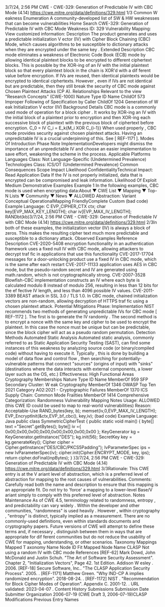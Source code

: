 3/7/24, 2:56 PM CWE - CWE-329: Generation of Predictable IV with CBC Mode (4.14)
https://cwe.mitre.org/data/deﬁnitions/329.html 1/3
Common W eakness Enumeration
A community-developed list of SW & HW weaknesses that can become
vulnerabilities
Home Search
CWE-329: Generation of Predictable IV with CBC Mode
Weakness ID: 329
Vulnerability Mapping: 
View customized information:
 Description
The product generates and uses a predictable initialization V ector (IV) with Cipher Block Chaining (CBC) Mode, which causes
algorithms to be susceptible to dictionary attacks when they are encrypted under the same key .
 Extended Description
CBC mode eliminates a weakness of Electronic Code Book (ECB) mode by allowing identical plaintext blocks to be encrypted to
different ciphertext blocks. This is possible by the XOR-ing of an IV with the initial plaintext block so that every plaintext block in the
chain is XOR'd with a dif ferent value before encryption. If IVs are reused, then identical plaintexts would be encrypted to identical
ciphertexts. However , even if IVs are not identical but are predictable, then they still break the security of CBC mode against Chosen
Plaintext Attacks (CP A).
 Relationships
 Relevant to the view "Research Concepts" (CWE-1000)
Nature Type ID Name
ChildOf 573 Improper Following of Specification by Caller
ChildOf 1204 Generation of W eak Initialization V ector (IV)
 Background Details
CBC mode is a commonly used mode of operation for a block cipher . It works by XOR-ing an IV with the initial block of a plaintext
prior to encryption and then XOR-ing each successive block of plaintext with the previous block of ciphertext before encryption.
C\_0 = IV
C\_i = E\_k{M\_i XOR C\_{i-1}}
When used properly , CBC mode provides security against chosen plaintext attacks. Having an unpredictable IV is a crucial
underpinning of this. See [ REF-1171 ].
 Modes Of Introduction
Phase Note
ImplementationDevelopers might dismiss the importance of an unpredictable IV and choose an easier implementation to save
effort, weakening the scheme in the process.
 Applicable Platforms
Languages
Class: Not Language-Specific (Undetermined Prevalence)
Technologies
Class: ICS/OT (Undetermined Prevalence)
 Common Consequences
Scope Impact Likelihood
ConfidentialityTechnical Impact: Read Application Data
If the IV is not properly initialized, data that is encrypted can be compromised and leak information.
 Likelihood Of Exploit
Medium
 Demonstrative Examples
Example 1
In the following examples, CBC mode is used when encrypting data:About ▼ CWE List ▼ Mapping ▼ Top-N Lists ▼ Community ▼ News ▼
ALLOWED
Abstraction: Variant
Conceptual OperationalMapping
FriendlyComplete Custom
(bad code) Example Language: C 
EVP\_CIPHER\_CTX ctx;
char key[EVP\_MAX\_KEY\_LENGTH];
char iv[EVP\_MAX\_IV\_LENGTH];
RANDbt(kb)3/7/24, 2:56 PM CWE - CWE-329: Generation of Predictable IV with CBC Mode (4.14)
https://cwe.mitre.org/data/deﬁnitions/329.html 2/3In both of these examples, the initialization vector (IV) is always a block of zeros. This makes the resulting cipher text much more
predictable and susceptible to a dictionary attack.
 Observed Examples
Reference Description
CVE-2020-5408 encryption functionality in an authentication framework uses a fixed null IV with CBC mode, allowing
attackers to decrypt traf fic in applications that use this functionality
CVE-2017-17704 messages for a door-unlocking product use a fixed IV in CBC mode, which is the same after each
restart
CVE-2017-11133 application uses AES in CBC mode, but the pseudo-random secret and IV are generated using
math.random, which is not cryptographically strong.
CVE-2007-3528 Blowfish-CBC implementation constructs an IV where each byte is calculated modulo 8 instead of
modulo 256, resulting in less than 12 bits for the ef fective IV length, and less than 4096 possible IV
values.
CVE-2011-3389 BEAST attack in SSL 3.0 / TLS 1.0. In CBC mode, chained initialization vectors are non-random,
allowing decryption of HTTPS traf fic using a chosen plaintext attack.
 Potential Mitigations
Phase: Implementation
NIST recommends two methods of generating unpredictable IVs for CBC mode [ REF-1172 ]. The first is to generate the IV
randomly . The second method is to encrypt a nonce with the same key and cipher to be used to encrypt the plaintext. In this
case the nonce must be unique but can be predictable, since the block cipher will act as a pseudo random permutation.
 Detection Methods
Automated Static Analysis
Automated static analysis, commonly referred to as Static Application Security Testing (SAST), can find some instances of this
weakness by analyzing source code (or binary/compiled code) without having to execute it. Typically , this is done by building a
model of data flow and control flow , then searching for potentially-vulnerable patterns that connect "sources" (origins of input)
with "sinks" (destinations where the data interacts with external components, a lower layer such as the OS, etc.)
Effectiveness: High
 Functional Areas
Cryptography
 Memberships
Nature Type ID Name
MemberOf 959 SFP Secondary Cluster: W eak Cryptography
MemberOf 1346 OWASP Top Ten 2021 Category A02:2021 - Cryptographic Failures
MemberOf 1370 ICS Supply Chain: Common Mode Frailties
MemberOf 1414 Comprehensive Categorization: Randomness
 Vulnerability Mapping Notes
Usage: ALLOWED (this CWE ID could be used to map to real-world vulnerabilities)
Reason: Acceptable-Use
RAND\_bytes(key, b);
memset(iv,0,EVP\_MAX\_IV\_LENGTH);
EVP\_EncryptInit(&ctx,EVP\_bf\_cbc(), key,iv);
(bad code) Example Language: Java 
public class SymmetricCipherTest {
public static void main() {
byte[] text ="Secret".getBytes();
byte[] iv ={
0x00,0x00,0x00,0x00,0x00,0x00,0x00,0x00
};
KeyGenerator kg = KeyGenerator.getInstance("DES");
kg.init(56);
SecretKey key = kg.generateKey();
Cipher cipher = Cipher.getInstance("DES/CBC/PKCS5Padding");
IvParameterSpec ips = new IvParameterSpec(iv);
cipher.init(Cipher.ENCRYPT\_MODE, key, ips);
return cipher.doFinal(inpBytes);
}
}3/7/24, 2:56 PM CWE - CWE-329: Generation of Predictable IV with CBC Mode (4.14)
https://cwe.mitre.org/data/deﬁnitions/329.html 3/3Rationale:
This CWE entry is at the V ariant level of abstraction, which is a preferred level of abstraction for mapping to the root causes of
vulnerabilities.
Comments:
Carefully read both the name and description to ensure that this mapping is an appropriate fit. Do not try to 'force' a mapping to a
lower-level Base/V ariant simply to comply with this preferred level of abstraction.
 Notes
Maintenance
As of CWE 4.5, terminology related to randomness, entropy , and predictability can vary widely . Within the developer and other
communities, "randomness" is used heavily . However , within cryptography , "entropy" is distinct, typically implied as a measurement.
There are no commonly-used definitions, even within standards documents and cryptography papers. Future versions of CWE will
attempt to define these terms and, if necessary , distinguish between them in ways that are appropriate for dif ferent communities but
do not reduce the usability of CWE for mapping, understanding, or other scenarios.
 Taxonomy Mappings
Mapped T axonomy Name Node ID Fit Mapped Node Name
CLASP Not using a random IV with CBC mode
 References
[REF-62] Mark Dowd, John McDonald and Justin Schuh. "The Art of Software Security Assessment". Chapter 2, "Initialization
Vectors", Page 42. 1st Edition. Addison W esley . 2006.
[REF-18] Secure Software, Inc.. "The CLASP Application Security Process". 2005.
.
[REF-1171] Matthew Green. "Why IND-CP A implies randomized encryption". 2018-08-24.
.
[REF-1172] NIST . "Recommendation for Block Cipher Modes of Operation". Appendix C. 2001-12.
. URL validated: 2023-04-07 .
 Content History
 Submissions
Submission Date Submitter Organization
2006-07-19
(CWE Draft 3, 2006-07-19)CLASP
 Modifications
 Previous Entry Names